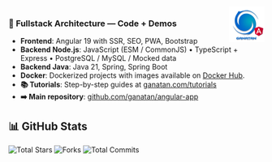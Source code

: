 <img src="./ui/ganatan-about-github.png" align="right" width="70" height="70" alt="logo ganatan">

### 🚀 Fullstack Architecture — Code + Demos

- **Frontend**: Angular 19 with SSR, SEO, PWA, Bootstrap  
- **Backend Node.js**: JavaScript (ESM / CommonJS) • TypeScript + Express • PostgreSQL / MySQL / Mocked data  
- **Backend Java**: Java 21, Spring, Spring Boot
- **Docker**: Dockerized projects with images available on [Docker Hub](https://hub.docker.com/u/ganatan).
- **📚 Tutorials**: Step-by-step guides at [ganatan.com/tutorials](https://www.ganatan.com/tutorials)
- **➡️ Main repository**: [github.com/ganatan/angular-app](https://github.com/ganatan/angular-app)  

## 📊 GitHub Stats

![Total Stars](https://img.shields.io/badge/Total%20Stars1.5k-blue?style=flat-square&logo=github)
![Forks](https://img.shields.io/github/forks/ganatan/angular-app?label=Forks&style=flat-square&logo=github)
![Total Commits](https://img.shields.io/badge/Total%20Commits%20(2025)-976-blue?style=flat-square&logo=git)